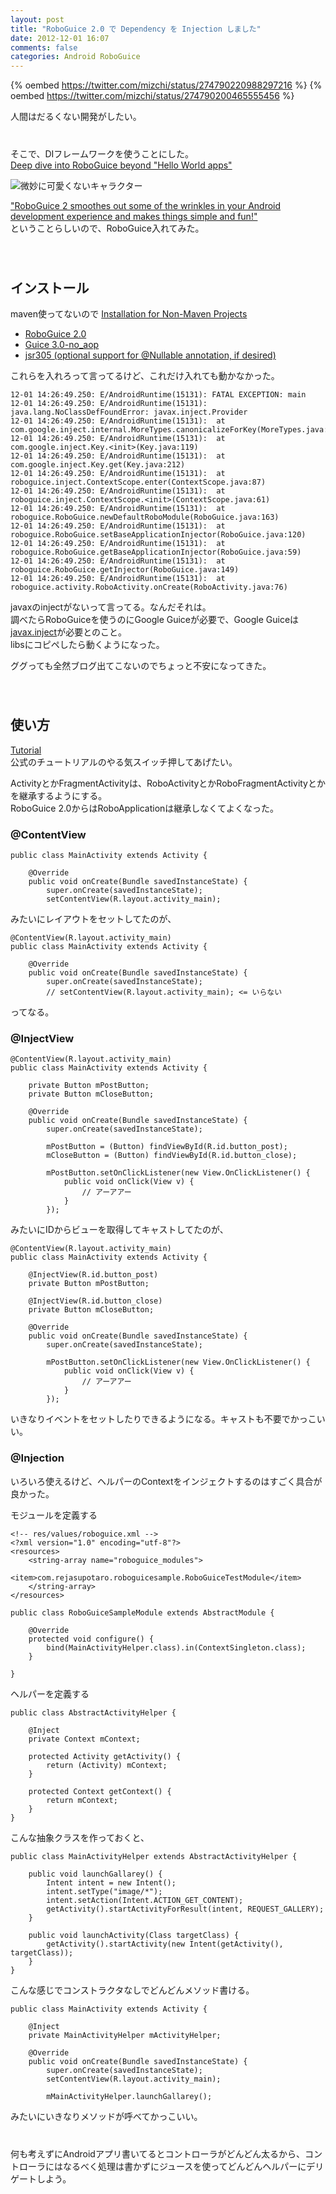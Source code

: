 ```yaml
---
layout: post
title: "RoboGuice 2.0 で Dependency を Injection しました"
date: 2012-12-01 16:07
comments: false
categories: Android RoboGuice
---
```


{% oembed https://twitter.com/mizchi/status/274790220988297216 %}
{% oembed https://twitter.com/mizchi/status/274790200465555456 %}

人間はだるくない開発がしたい。  
　  
　  
そこで、DIフレームワークを使うことにした。  
[Deep dive into RoboGuice beyond "Hello World apps"](http://www.blog.project13.pl/wp-content/uploads/2011/12/presentation.html#slide1)  

![微妙に可愛くないキャラクター](http://dl.dropbox.com/u/54255753/blog/201212/roboguice.png)

["RoboGuice 2 smoothes out some of the wrinkles in your Android development experience and makes things simple and fun!"](http://code.google.com/p/roboguice/)  
ということらしいので、RoboGuice入れてみた。  
　  
　  
## インストール

maven使ってないので [Installation for Non-Maven Projects](http://code.google.com/p/roboguice/wiki/InstallationNonMaven)  

- [RoboGuice 2.0](http://repo1.maven.org/maven2/org/roboguice/roboguice/)
- [Guice 3.0-no_aop](http://repo1.maven.org/maven2/com/google/inject/guice/)
- [jsr305 (optional support for @Nullable annotation, if desired)](http://repo1.maven.org/maven2/com/google/code/findbugs/jsr305/)

これらを入れろって言ってるけど、これだけ入れても動かなかった。  

    12-01 14:26:49.250: E/AndroidRuntime(15131): FATAL EXCEPTION: main
    12-01 14:26:49.250: E/AndroidRuntime(15131): java.lang.NoClassDefFoundError: javax.inject.Provider
    12-01 14:26:49.250: E/AndroidRuntime(15131):  at com.google.inject.internal.MoreTypes.canonicalizeForKey(MoreTypes.java:81)
    12-01 14:26:49.250: E/AndroidRuntime(15131):  at com.google.inject.Key.<init>(Key.java:119)
    12-01 14:26:49.250: E/AndroidRuntime(15131):  at com.google.inject.Key.get(Key.java:212)
    12-01 14:26:49.250: E/AndroidRuntime(15131):  at roboguice.inject.ContextScope.enter(ContextScope.java:87)
    12-01 14:26:49.250: E/AndroidRuntime(15131):  at roboguice.inject.ContextScope.<init>(ContextScope.java:61)
    12-01 14:26:49.250: E/AndroidRuntime(15131):  at roboguice.RoboGuice.newDefaultRoboModule(RoboGuice.java:163)
    12-01 14:26:49.250: E/AndroidRuntime(15131):  at roboguice.RoboGuice.setBaseApplicationInjector(RoboGuice.java:120)
    12-01 14:26:49.250: E/AndroidRuntime(15131):  at roboguice.RoboGuice.getBaseApplicationInjector(RoboGuice.java:59)
    12-01 14:26:49.250: E/AndroidRuntime(15131):  at roboguice.RoboGuice.getInjector(RoboGuice.java:149)
    12-01 14:26:49.250: E/AndroidRuntime(15131):  at roboguice.activity.RoboActivity.onCreate(RoboActivity.java:76)

javaxのinjectがないって言ってる。なんだそれは。  
調べたらRoboGuiceを使うのにGoogle Guiceが必要で、Google Guiceは[javax.inject](http://code.google.com/p/atinject/downloads/list)が必要とのこと。  
libsにコピペしたら動くようになった。  

ググっても全然ブログ出てこないのでちょっと不安になってきた。  
　  
　  
## 使い方

[Tutorial](http://code.google.com/p/roboguice/wiki/InjectView)  
公式のチュートリアルのやる気スイッチ押してあげたい。  

ActivityとかFragmentActivityは、RoboActivityとかRoboFragmentActivityとかを継承するようにする。  
RoboGuice 2.0からはRoboApplicationは継承しなくてよくなった。  

### @ContentView

    public class MainActivity extends Activity {
        
        @Override
        public void onCreate(Bundle savedInstanceState) {
            super.onCreate(savedInstanceState);
            setContentView(R.layout.activity_main);

みたいにレイアウトをセットしてたのが、  

    @ContentView(R.layout.activity_main)
    public class MainActivity extends Activity {
        
        @Override
        public void onCreate(Bundle savedInstanceState) {
            super.onCreate(savedInstanceState);
            // setContentView(R.layout.activity_main); <= いらない

ってなる。  

### @InjectView

    @ContentView(R.layout.activity_main)
    public class MainActivity extends Activity {
        
        private Button mPostButton;
        private Button mCloseButton;
        
        @Override
        public void onCreate(Bundle savedInstanceState) {
            super.onCreate(savedInstanceState);
            
            mPostButton = (Button) findViewById(R.id.button_post);
            mCloseButton = (Button) findViewById(R.id.button_close);
            
            mPostButton.setOnClickListener(new View.OnClickListener() {
                public void onClick(View v) {
                    // アーアアー
                }
            });

みたいにIDからビューを取得してキャストしてたのが、  

    @ContentView(R.layout.activity_main)
    public class MainActivity extends Activity {
        
        @InjectView(R.id.button_post)
        private Button mPostButton;
        
        @InjectView(R.id.button_close)
        private Button mCloseButton;
        
        @Override
        public void onCreate(Bundle savedInstanceState) {
            super.onCreate(savedInstanceState);
            
            mPostButton.setOnClickListener(new View.OnClickListener() {
                public void onClick(View v) {
                    // アーアアー
                }
            });

いきなりイベントをセットしたりできるようになる。キャストも不要でかっこいい。  

### @Injection

いろいろ使えるけど、ヘルパーのContextをインジェクトするのはすごく具合が良かった。  

モジュールを定義する  

    <!-- res/values/roboguice.xml -->
    <?xml version="1.0" encoding="utf-8"?>
    <resources>
        <string-array name="roboguice_modules">
            <item>com.rejasupotaro.roboguicesample.RoboGuiceTestModule</item>
        </string-array>
    </resources>

    public class RoboGuiceSampleModule extends AbstractModule {
    
        @Override
        protected void configure() {
            bind(MainActivityHelper.class).in(ContextSingleton.class);
        }
    
    }

ヘルパーを定義する  

    public class AbstractActivityHelper {
    
        @Inject
        private Context mContext;
    
        protected Activity getActivity() {
            return (Activity) mContext;
        }
    
        protected Context getContext() {
            return mContext;
        }
    }

こんな抽象クラスを作っておくと、

    public class MainActivityHelper extends AbstractActivityHelper {
    
        public void launchGallarey() {
            Intent intent = new Intent();
            intent.setType("image/*");
            intent.setAction(Intent.ACTION_GET_CONTENT);
            getActivity().startActivityForResult(intent, REQUEST_GALLERY);
        }
    
        public void launchActivity(Class targetClass) {
            getActivity().startActivity(new Intent(getActivity(), targetClass));
        }
    }

こんな感じでコンストラクタなしでどんどんメソッド書ける。  

    public class MainActivity extends Activity {
        
        @Inject
        private MainActivityHelper mActivityHelper;
        
        @Override
        public void onCreate(Bundle savedInstanceState) {
            super.onCreate(savedInstanceState);
            setContentView(R.layout.activity_main);
            
            mMainActivityHelper.launchGallarey();

みたいにいきなりメソッドが呼べてかっこいい。  
　  
　  
何も考えずにAndroidアプリ書いてるとコントローラがどんどん太るから、コントローラにはなるべく処理は書かずにジュースを使ってどんどんヘルパーにデリゲートしよう。  
